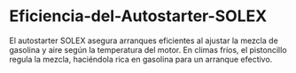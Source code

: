 # Eficiencia-del-Autostarter-SOLEX
El autostarter SOLEX asegura arranques eficientes al ajustar la mezcla de gasolina y aire según la temperatura del motor. En climas fríos, el pistoncillo regula la mezcla, haciéndola rica en gasolina para un arranque efectivo. 

